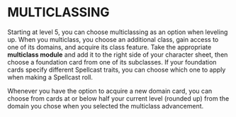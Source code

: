 # MULTICLASSING
Starting at level 5, you can choose multiclassing as an option when leveling up. When you multiclass, you choose an additional class, gain access to one of its domains, and acquire its class feature. Take the appropriate **multiclass module** and add it to the right side of your character sheet, then choose a foundation card from one of its subclasses. If your foundation cards specify different Spellcast traits, you can choose which one to apply when making a Spellcast roll.  

Whenever you have the option to acquire a new domain card, you can choose from cards at or below half your current level (rounded up) from the domain you chose when you selected the multiclass advancement.  